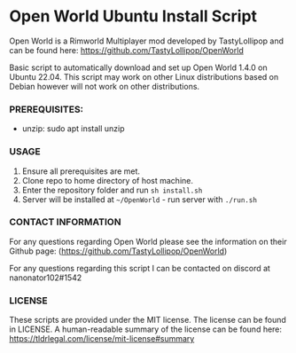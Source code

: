 # Open World Ubuntu Install Script

Open World is a Rimworld Multiplayer mod developed by TastyLollipop and can be found here: https://github.com/TastyLollipop/OpenWorld

Basic script to automatically download and set up Open World 1.4.0 on Ubuntu 22.04. This script may work on other Linux distributions based on Debian however will not work on other distributions.

### PREREQUISITES:
* unzip: sudo apt install unzip

### USAGE
1. Ensure all prerequisites are met.
2. Clone repo to home directory of host machine.
3. Enter the repository folder and run `sh install.sh`
4. Server will be installed at `~/OpenWorld` - run server with `./run.sh`


### CONTACT INFORMATION

For any questions regarding Open World please see the information on their Github page: (https://github.com/TastyLollipop/OpenWorld)

For any questions regarding this script I can be contacted on discord at nanonator102#1542

### LICENSE

These scripts are provided under the MIT license. The license can be found in LICENSE. A human-readable summary of the license can be found here: https://tldrlegal.com/license/mit-license#summary
